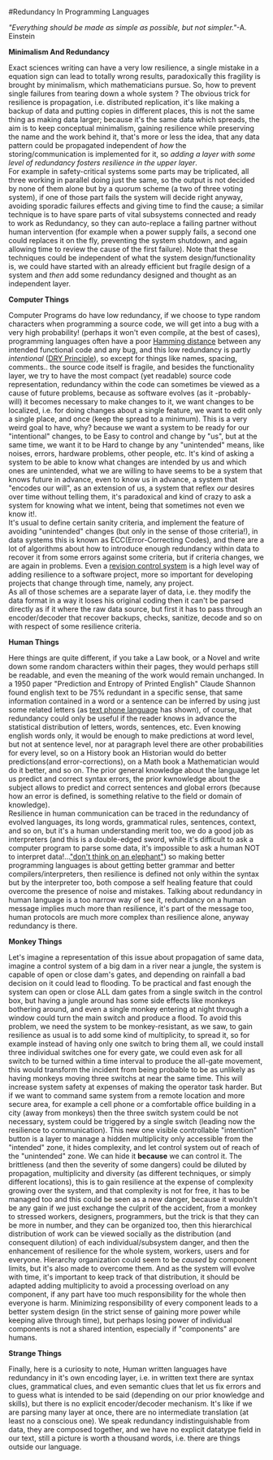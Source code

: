 #Redundancy In Programming Languages   

_"Everything should be made as simple as possible, but not simpler."_-A. Einstein

**Minimalism And Redundancy**  

Exact sciences writing can have a very low resilience, a single mistake in a equation sign can lead to totally wrong results, paradoxically this fragility is brought by minimalism, which mathematicians pursue.
So, how to prevent single failures from tearing down a whole system ? The obvious trick for resilience is propagation, i.e. distributed replication, it's like making a backup of data and putting copies in different places, this is not the same thing as making data larger; because it's the same data which spreads, the aim is to keep conceptual minimalism, gaining resilience while preserving the name and the work behind it, that's more or less the idea, that any data pattern could be propagated independent of _how_ the storing/communication is implemented for it, so _adding a layer with some level of redundancy fosters resilience in the upper layer_.  
For example in safety-critical systems some parts may be triplicated, all three working in parallel doing just the same, so the output is not decided by none of them alone but by a quorum scheme (a two of three voting system), if one of those part fails the system will decide right anyway, avoiding sporadic failures effects and giving time to find the cause; a similar technique is to have spare parts of vital subsystems connected and ready to work as Redundancy, so they can auto-replace a failing partner without human intervention (for example when a power supply fails, a second one could replaces it on the fly, preventing the system shutdown, and again allowing time to review the cause of the first failure). Note that these techniques could be independent of what the system design/functionality is, we could have started with an already efficient but fragile design of a system and _then_ add some redundancy designed and thought as an independent layer.  

**Computer Things**  

Computer Programs do have low redundancy, if we choose to type random characters when programming a source code, we will get into a bug with a very high probability! (perhaps it won't even compile, at the best of cases), programming languages often have a poor [Hamming distance](http://en.wikipedia.org/wiki/Hamming_distance) between any intended functional code and any bug, and this low redundancy is partly _intentional_ ([DRY Principle](http://en.wikipedia.org/wiki/Don%27t_repeat_yourself)), so except for things like names, spacing, comments.. the source code itself is fragile, and besides the functionality layer, we try to have the most compact (yet readable) source code representation, redundancy within the code can sometimes be viewed as a cause of future problems, because as software evolves (as it -probably- will) it becomes necessary to make changes to it, we want changes to be localized, i.e. for doing changes about a single feature, we want to edit only a single place, and once (keep the spread to a minimum). This is a very weird goal to have, why? because we want a system to be ready for our "intentional" changes, to be Easy to control and change by "us", but at the same time, we want it to be Hard to change by any "unintended" means, like noises, errors, hardware problems, other people, etc. It's kind of asking a system to be able to know what changes are intended by us and which ones are unintended, what we are willing to have seems to be a system that knows future in advance, even to know us in advance, a system that "encodes our will", as an extension of us, a system that reflex _our_ desires over time without telling them, it's paradoxical and kind of crazy to ask a system for knowing what we intent, being that sometimes not even we know it!.  
It's usual to define certain sanity criteria, and implement the feature of avoiding "unintended" changes (but only in the sense of those criteria!), in data systems this is known as ECC(Error-Correcting Codes), and there are a lot of algorithms about how to introduce enough redundancy within data to recover it from some errors against some criteria, but if criteria changes, we are again in problems. Even a [revision control system](http://en.wikipedia.org/wiki/Git_%28software%29) is a high level way of adding resilience to a software project, more so important for developing projects that change through time, namely, any project.  
As all of those schemes are a separate layer of data, i.e. they modify the data format in a way it loses his original coding then it can't be parsed directly as if it where the raw data source, but first it has to pass through an encoder/decoder that recover backups, checks, sanitize, decode and so on with respect of some resilience criteria.  

**Human Things**  

Here things are quite different, if you take a Law book, or a Novel and write down some random characters within their pages, they would perhaps still be readable, and even the meaning of the work would remain unchanged. In a 1950 paper "Prediction and Entropy of Printed English" Claude Shannon found english text to be 75% redundant in a specific sense, that same information contained in a word or a sentence can be inferred by using just some related letters (as [text phone language](http://en.wikipedia.org/wiki/SMS_language) has shown), of course, that redundancy could only be useful if the reader knows in advance the statistical distribution of letters, words, sentences, etc. Even knowing english words only, it would be enough to make predictions at word level, but not at sentence level, nor at paragraph level there are other probabilities for every level, so on a History book an Historian would do better predictions(and error-corrections), on a Math book a Mathematician would do it better, and so on. The prior general knowledge about the language let us predict and correct syntax errors, the prior kwnowledge about the subject allows to predict and correct sentences and global errors (because how an error is defined, is something relative to the field or domain of knowledge).  
Resilience in human communication can be traced in the redundancy of evolved languages, its long words, grammatical rules, sentences, context, and so on, but it's a human understanding merit too, we do a good job as interpreters (and this is a double-edged sword, while it's difficult to ask a computer program to parse some data, it's impossible to ask a human NOT to interpret data!...["don't think on an elephant"](http://en.wikipedia.org/wiki/Ironic_process_theory)) so making better programming languages is about getting better grammar and better compilers/interpreters, then resilience is defined not only within the syntax but by the interpreter too, both compose a self healing feature that could overcome the presence of noise and mistakes. Talking about redundancy in human language is a too narrow way of see it, redundancy on a human message implies much more than resilience, it's part of the message too, human protocols are much more complex than resilience alone, anyway redundancy is there.  

**Monkey Things**  

Let's imagine a representation of this issue about propagation of same data, imagine a control system of a big dam in a river near a jungle, the system is capable of open or close dam's gates, and depending on rainfall a bad decision on it could lead to flooding. To be practical and fast enough the system can open or close ALL dam gates from a single switch in the control box, but having a jungle around has some side effects like monkeys bothering around, and even a single monkey entering at night through a window could turn the main switch and produce a flood. To avoid this problem, we need the system to be monkey-resistant, as we saw, to gain resilience as usual is to add some kind of multiplicity, to spread it, so for example instead of having only one switch to bring them all, we could install three individual switches one for every gate, we could even ask for all switch to be turned within a time interval to produce the all-gate movement, this would transform the incident from being probable to be as unlikely as having monkeys moving three switchs at near the same time. This will increase system safety at expenses of making the operator task harder. But if we want to command same system from a remote location and more secure area, for example a cell phone or a comfortable office building in a city (away from monkeys) then the three switch system could be not necessary, system could be triggered by a single switch (leading now the resilience to communication). This new one visible controllable "intention" button is a layer to manage a hidden multiplicity only accessible from the "intended" zone, it hides complexity, and let control system out of reach of the "unintended" zone. We can hide it **because** we can control it. The brittleness (and then the severity of some dangers) could be diluted by propagation, multiplicity and diversity (as different techniques, or simply different locations), this is to gain resilience at the expense of complexity growing over the system, and that complexity is not for free, it has to be managed too and this could be seen as a new danger, because it wouldn't be any gain if we just exchange the culprit of the accident, from a monkey to stressed workers, designers, programmers, but the trick is that they can be more in number, and they can be organized too, then this hierarchical distribution of work can be viewed socially as the distribution (and consequent dilution) of each individual/subsystem danger, and then the enhancement of resilience for the whole system, workers, users and for everyone. Hierarchy organization could seem to be _caused_ by component limits, but it's also made to overcome them. And as the system will evolve with time, it's important to keep track of that distribution, it should be adapted adding multiplicity to avoid a processing overload on any component, if any part have too much responsibility for the whole then everyone is harm. Minimizing responsibility of every component leads to a better system design (in the strict sense of gaining more power while keeping alive through time), but perhaps losing power of individual components is not a shared intention, especially if "components" are humans.  

**Strange Things**  

Finally, here is a curiosity to note, Human written languages have redundancy in it's own encoding layer, i.e. in written text there are syntax clues, grammatical clues, and even semantic clues that let us fix errors and to guess what is intended to be said (depending on our prior knowledge and skills), but there is no explicit encoder/decoder mechanism. It's like if we are parsing many layer at once, there are no intermediate translation (at least no a conscious one). We speak redundancy indistinguishable from data, they are composed together, and we have no explicit datatype field in our text, still a picture is worth a thousand words, i.e. there are things outside our language.
